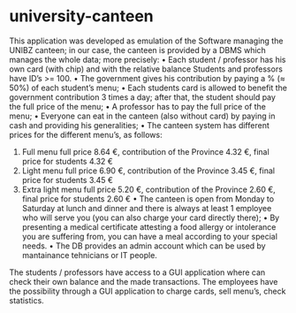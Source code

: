 # university-canteen

This application was developed as emulation of the Software managing the UNIBZ canteen; in our case, the canteen is provided by a DBMS which manages the whole data; more precisely:
•	Each student / professor has his own card (with chip) and with the relative balance
Students and professors have ID’s >= 100.
•	The government gives his contribution by paying a % (≈ 50%) of each student’s menu;
•	Each students card is allowed to benefit the government contribution 3 times a day; after that, the student should pay the full price of the menu;
•	A professor has to pay the full price of the menu;
•	Everyone can eat in the canteen (also without card) by paying in cash and providing his generalities;
•	The canteen system has different prices for the different menu’s, as follows:
1.	Full menu
full price 8.64 €, contribution of the Province 4.32 €, final price for students 4.32 €
2.	Light menu 
full price 6.90 €, contribution of the Province 3.45 €, final price for students 3.45 €
3.	Extra light menu
full price 5.20 €, contribution of the Province 2.60 €, final price for students 2.60 €
•	The canteen is open from Monday to Saturday at lunch and dinner and there is always at least 1 employee who will serve you (you can also charge your card directly there); 
•	By presenting a medical certificate attesting a food allergy or intolerance you are suffering from, you can have a meal according to your special needs. 
•	The DB provides an admin account which can be used by mantainance tehnicians or IT people.

The students / professors have access to a GUI application where can check their own balance and the made transactions.
The employees have the possibility through a GUI application to charge cards, sell menu’s, check statistics.
